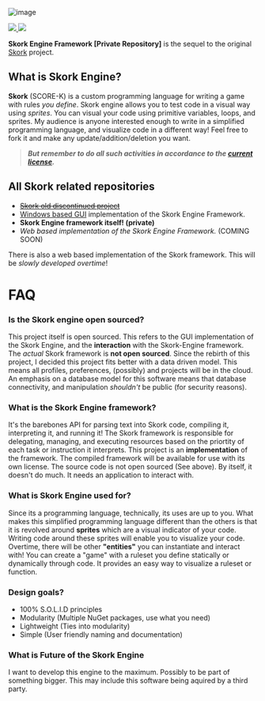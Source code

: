 ![image](https://i.imgur.com/yk7Gm3O.png)
<div align="left">
  <a href="https://twitter.com/iReapism">
    <img src="https://img.shields.io/badge/twitter-%40iReapism-55acee.svg?style=flat-square">
  </a>
  <a href="./LICENSE">
    <img src="https://img.shields.io/badge/license-apache-blue.svg?style=flat-square">
  </a>
</div>

**Skork Engine Framework [Private Repository]** is the sequel to the original [Skork](https://github.com/Reapism/Skork) project.

## What is Skork Engine?
**Skork** (SCORE-K) is a custom programming language for writing a game with rules *you define*. Skork engine allows you to 
test code in a visual way using *sprites*. You can visual your code using primitive variables, loops, and sprites. My audience 
is anyone interested enough to write in a simplified programming language, and visualize code in a different way! Feel free to 
fork it and make any update/addition/deletion you want. 

> ***But remember to do all such activities in accordance to the [current license](https://github.com/Reapism/Skork-Engine/blob/master/LICENSE).***

## All Skork related repositories
* [~~Skork old discontinued project~~](https://github.com/Reapism/Skork)
* [Windows based GUI](https://github.com/Reapism/Skork-Engine) implementation of the Skork Engine Framework.
* **Skork Engine framework itself! (private)**
* *Web based implementation of the Skork Engine Framework.* (COMING SOON)

There is also a web based implementation of the Skork framework. This will be *slowly developed overtime*!

# FAQ 
### Is the Skork engine open sourced?
This project itself is open sourced. This refers to the GUI implementation of the Skork Engine, and the **interaction** with the Skork-Engine framework. The *actual* Skork framework is **not open sourced**. Since the rebirth of this project, I decided this project
fits better with a data driven model. This means all profiles, preferences, (possibly) and projects will be in the cloud.
An emphasis on a database model for this software means that database connectivity, and manipulation *shouldn't* be public (for
security reasons).

### What is the Skork Engine framework?
It's the barebones API for parsing text into Skork code, compiling it, interpreting it, and running it! The Skork framework
is responsible for delegating, managing, and executing resources based on the priortity of each task or instruction it interprets. 
This project is an **implementation** of the framework. The compiled framework will be available for use with its own license. The source code is not open sourced (See above). By itself, it doesn't do much. It needs an application to interact with. 

### What is Skork Engine used for?
Since its a programming language, technically, its uses are up to you. What makes this simplified programming language
different than the others is that it is revolved around **sprites** which are a visual indicator of your code. Writing code
around these sprites will enable you to visualize your code. Overtime, there will be other **"entities"** you can instantiate
and interact with! You can create a "game" with a ruleset you define statically or dynamically through code. It provides an
easy way to visualize a ruleset or function.

### Design goals?
* 100% S.O.L.I.D principles
* Modularity (Multiple NuGet packages, use what you need)
* Lightweight (Ties into modularity)
* Simple (User friendly naming and documentation)

### What is Future of the Skork Engine
I want to develop this engine to the maximum. Possibly to be part of something bigger. This may include this software being aquired
by a third party.
